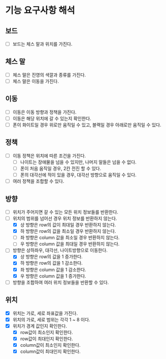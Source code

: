 # 기능 요구사항 해석

## 보드

- [ ] 보드는 체스 말과 위치를 가진다.

## 체스 말

- [ ] 체스 말은 진영의 색깔과 종류를 가진다.
- [ ] 체스 말은 이동을 가진다.

## 이동

- [ ] 이동은 이동 방향과 정책을 가진다.
- [ ] 이동은 해당 위치에 갈 수 있는지 확인한다.
- [ ] 폰이 화이트일 경우 위로만 움직일 수 있고, 블랙일 경우 아래로만 움직일 수 있다.

## 정책

- [ ] 이동 정책은 위치에 따른 조건을 가진다.
    - [ ] 나이트는 장애물을 넘을 수 있지만, 나머지 말들은 넘을 수 없다.
    - [ ] 폰이 처음 움직일 경우, 2칸 전진 할 수 있다.
    - [ ] 폰의 대각선에 적이 있을 경우, 대각선 방향으로 움직일 수 있다.
- [ ] 여러 정책을 조합할 수 있다.

## 방향

- [ ] 위치가 주어지면 갈 수 있는 모든 위치 정보들를 반환한다.
- [ ] 위치의 범위를 넘어선 경우 위치 정보를 반환하지 않는다.
    - [x] 상 방향은 row의 값이 최대일 경우 반환하지 않는다.
    - [x] 하 방향은 row의 값을 최소일 경우 반환하지 않는다.
    - [ ] 좌 방향은 column 값을 최소일 경우 반환하지 않는다.
    - [ ] 우 방향은 column 값을 최대일 경우 반환하지 않는다.
- [ ] 방향은 상하좌우, 대각선, 나이트방향으로 이동한다.
    - [x] 상 방향은 row의 값을 1 증가한다.
    - [x] 하 방향은 row의 값을 1 감소한다.
    - [x] 좌 방향은 column 값을 1 감소한다.
    - [x] 우 방향은 column 값을 1 증가한다.
- [ ] 방향을 조합하여 여러 위치 정보들을 반환할 수 있다.

## 위치

- [x] 위치는 가로, 세로 좌표값을 가진다.
- [x] 위치의 가로, 세로 범위는 각각 1 ~ 8 이다.
- [x] 위치가 경계 값인지 확인한다.
    - [x] row값이 최소인지 확인한다.
    - [x] row값이 최대인지 확인한다.
    - [x] column값이 최소인지 확인한다.
    - [x] column값이 최대인지 확인한다.
